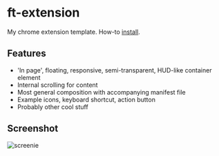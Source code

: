 ft-extension
============

My chrome extension template. How-to [install](https://developer.chrome.com/extensions/getstarted.html#unpacked).

## Features

- 'In page', floating, responsive, semi-transparent, HUD-like container element
- Internal scrolling for content
- Most general composition with accompanying manifest file
- Example icons, keyboard shortcut, action button
- Probably other cool stuff

## Screenshot

![screenie](http://i.imgur.com/DGiWDWm.jpg)